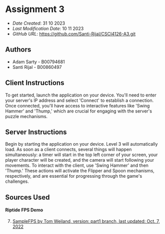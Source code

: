 <!--- The following README.md sample file was adapted from https://gist.github.com/PurpleBooth/109311bb0361f32d87a2#file-readme-template-md by Adam Sarty and Santi Rijal for academic use ---> 

# Assignment 3

* *Date Created*: 31 10 2023
* *Last Modification Date*: 10 11 2023
* *GitHub URL*: <https://github.com/Santi-Rijal/CSCI4126-A3.git>

## Authors

* Adam Sarty - B00794681
* Santi Rijal - B00860497

## Client Instructions

To get started, launch the application on your device. You'll need to enter your server's IP address and select 'Connect' to establish a connection. Once connected, you'll have access to interactive features like 'Swing Hammer' and 'Thump,' which are crucial for engaging with the server's puzzle mechanisms.

## Server Instructions

Begin by starting the application on your device. Level 3 will automatically load. As soon as a client connects, several things will happen simultaneously: a timer will start in the top left corner of your screen, your player character will be created, and the camera will start following your movements. To interact with the client, use 'Swing Hammer' and then 'Thump.' These actions will activate the Flipper and Spoon mechanisms, respectively, and are essential for progressing through the game's challenges.

## Sources Used

#### Riptide FPS Demo

7. [SampleFPS by Tom Weiland, version: part1 branch, last updated: Oct. 7, 2022](https://github.com/RiptideNetworking/SampleFPS/tree/part1)



   
